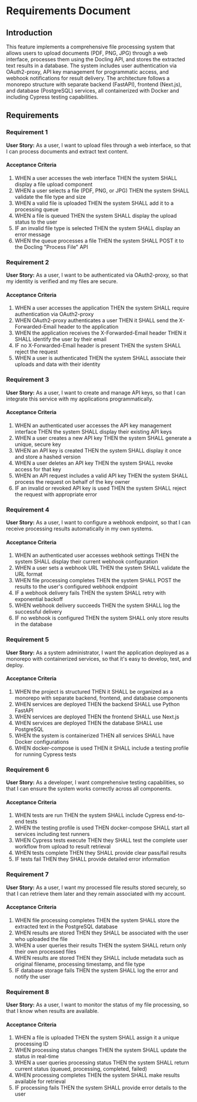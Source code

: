 # Requirements Document

## Introduction

This feature implements a comprehensive file processing system that allows users to upload documents (PDF, PNG, JPG) through a web interface, processes them using the Docling API, and stores the extracted text results in a database. The system includes user authentication via OAuth2-proxy, API key management for programmatic access, and webhook notifications for result delivery. The architecture follows a monorepo structure with separate backend (FastAPI), frontend (Next.js), and database (PostgreSQL) services, all containerized with Docker and including Cypress testing capabilities.

## Requirements

### Requirement 1

**User Story:** As a user, I want to upload files through a web interface, so that I can process documents and extract text content.

#### Acceptance Criteria

1. WHEN a user accesses the web interface THEN the system SHALL display a file upload component
2. WHEN a user selects a file (PDF, PNG, or JPG) THEN the system SHALL validate the file type and size
3. WHEN a valid file is uploaded THEN the system SHALL add it to a processing queue
4. WHEN a file is queued THEN the system SHALL display the upload status to the user
5. IF an invalid file type is selected THEN the system SHALL display an error message
6. WHEN the queue processes a file THEN the system SHALL POST it to the Docling "Process File" API

### Requirement 2

**User Story:** As a user, I want to be authenticated via OAuth2-proxy, so that my identity is verified and my files are secure.

#### Acceptance Criteria

1. WHEN a user accesses the application THEN the system SHALL require authentication via OAuth2-proxy
2. WHEN OAuth2-proxy authenticates a user THEN it SHALL send the X-Forwarded-Email header to the application
3. WHEN the application receives the X-Forwarded-Email header THEN it SHALL identify the user by their email
4. IF no X-Forwarded-Email header is present THEN the system SHALL reject the request
5. WHEN a user is authenticated THEN the system SHALL associate their uploads and data with their identity

### Requirement 3

**User Story:** As a user, I want to create and manage API keys, so that I can integrate this service with my applications programmatically.

#### Acceptance Criteria

1. WHEN an authenticated user accesses the API key management interface THEN the system SHALL display their existing API keys
2. WHEN a user creates a new API key THEN the system SHALL generate a unique, secure key
3. WHEN an API key is created THEN the system SHALL display it once and store a hashed version
4. WHEN a user deletes an API key THEN the system SHALL revoke access for that key
5. WHEN an API request includes a valid API key THEN the system SHALL process the request on behalf of the key owner
6. IF an invalid or revoked API key is used THEN the system SHALL reject the request with appropriate error

### Requirement 4

**User Story:** As a user, I want to configure a webhook endpoint, so that I can receive processing results automatically in my own systems.

#### Acceptance Criteria

1. WHEN an authenticated user accesses webhook settings THEN the system SHALL display their current webhook configuration
2. WHEN a user sets a webhook URL THEN the system SHALL validate the URL format
3. WHEN file processing completes THEN the system SHALL POST the results to the user's configured webhook endpoint
4. IF a webhook delivery fails THEN the system SHALL retry with exponential backoff
5. WHEN webhook delivery succeeds THEN the system SHALL log the successful delivery
6. IF no webhook is configured THEN the system SHALL only store results in the database

### Requirement 5

**User Story:** As a system administrator, I want the application deployed as a monorepo with containerized services, so that it's easy to develop, test, and deploy.

#### Acceptance Criteria

1. WHEN the project is structured THEN it SHALL be organized as a monorepo with separate backend, frontend, and database components
2. WHEN services are deployed THEN the backend SHALL use Python FastAPI
3. WHEN services are deployed THEN the frontend SHALL use Next.js
4. WHEN services are deployed THEN the database SHALL use PostgreSQL
5. WHEN the system is containerized THEN all services SHALL have Docker configurations
6. WHEN docker-compose is used THEN it SHALL include a testing profile for running Cypress tests

### Requirement 6

**User Story:** As a developer, I want comprehensive testing capabilities, so that I can ensure the system works correctly across all components.

#### Acceptance Criteria

1. WHEN tests are run THEN the system SHALL include Cypress end-to-end tests
2. WHEN the testing profile is used THEN docker-compose SHALL start all services including test runners
3. WHEN Cypress tests execute THEN they SHALL test the complete user workflow from upload to result retrieval
4. WHEN tests complete THEN they SHALL provide clear pass/fail results
5. IF tests fail THEN they SHALL provide detailed error information

### Requirement 7

**User Story:** As a user, I want my processed file results stored securely, so that I can retrieve them later and they remain associated with my account.

#### Acceptance Criteria

1. WHEN file processing completes THEN the system SHALL store the extracted text in the PostgreSQL database
2. WHEN results are stored THEN they SHALL be associated with the user who uploaded the file
3. WHEN a user queries their results THEN the system SHALL return only their own processed files
4. WHEN results are stored THEN they SHALL include metadata such as original filename, processing timestamp, and file type
5. IF database storage fails THEN the system SHALL log the error and notify the user

### Requirement 8

**User Story:** As a user, I want to monitor the status of my file processing, so that I know when results are available.

#### Acceptance Criteria

1. WHEN a file is uploaded THEN the system SHALL assign it a unique processing ID
2. WHEN processing status changes THEN the system SHALL update the status in real-time
3. WHEN a user queries processing status THEN the system SHALL return current status (queued, processing, completed, failed)
4. WHEN processing completes THEN the system SHALL make results available for retrieval
5. IF processing fails THEN the system SHALL provide error details to the user